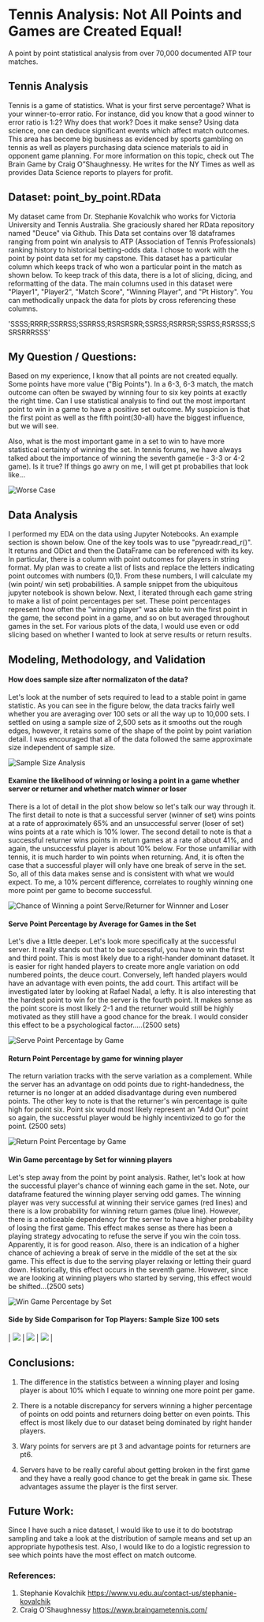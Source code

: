 # Tennis Analysis: Not All Points and Games are Created Equal!
A point by point statistical analysis from over 70,000 documented ATP tour matches.

## Tennis Analysis
Tennis is a game of statistics.  What is your first serve percentage?  What is your winner-to-error ratio.  For instance, did you know that a good winner to error ratio is 1:2?  Why does that work?  Does it make sense?  Using data science,  one can deduce significant events which affect match outcomes.  This area has become big business as evidenced by sports gambling on tennis as well as players purchasing data science materials to aid in opponent game planning.   For more information on this topic, check out The Brain Game by Craig O”Shaughnessy.  He writes for the NY Times as well as provides Data Science reports to players for profit.

## Dataset: point_by_point.RData
My dataset came from Dr. Stephanie Kovalchik who works for Victoria University and Tennis Australia.  She graciously shared her RData repository named "Deuce" via Github. This Data set contains over 18 dataframes ranging from point win analysis to ATP (Association of Tennis Professionals) ranking history to historical betting-odds data. I chose to work with the point by point data set for my capstone.  This dataset has a particular column which keeps track of who won a particular point in the match as shown below.  To keep track of this data, there is a lot of slicing, dicing, and reformatting of the data.  The main columns used in this dataset were "Player1", "Player2", "Match Score", "Winning Player", and "Pt History".  You can methodically unpack the data for plots by cross referencing these columns.

'SSSS;RRRR;SSRRSS;SSRRSS;RSRSRSRR;SSRSS;RSRRSR;SSRSS;RSRSSS;SSRSRRRSSS'

## My Question / Questions:
Based on my experience, I know that all points are not created equally.  Some points have more value ("Big Points").  In a 6-3, 6-3 match, the match outcome can often be swayed by winning four to six key points at exactly the right time.  Can I use statistical analysis to find out the most important point to win in a game to have a positive set outcome.  My suspicion is that the first point as well as the fifth point(30-all) have the biggest influence, but we will see.

Also, what is the most important game in a set to win to have more statistical certainty of winning the set.  In tennis forums, we have always talked about the importance of winning the seventh game(ie - 3-3 or 4-2 game).  Is it true?  If things go awry on me,  I will get pt probabilies that look like...

![Worse Case][WorseCase]

## Data Analysis
I performed my EDA on the data using Jupyter Notebooks.  An example section is shown below.  One of the key tools was to use "pyreadr.read_r()".  It returns and ODict and then the DataFrame can be referenced with its key.  In particular, there is a column with point outcomes for players in string format.  My plan was to create a list of lists and replace the letters indicating point outcomes with numbers (0,1).  From these numbers, I will calculate my (win point/ win set) probabilities.  A sample snippet from the ubiquitous jupyter notebook is shown below.  Next, I iterated through each game string to make a list of point percentages per set.  These point percentages represent how often the "winning player"  was able to win the first point in the game, the second point in a game, and so on but averaged throughout games in the set.  For various plots of the data, I would use even or odd slicing based on whether I wanted to look at serve results or return results.  

## Modeling, Methodology, and Validation

#### How does sample size after normalizaton of the data?
Let's look at the number of sets required to lead to a stable point in game statistic.  As you can see in the figure below, the data tracks fairly well whether you are averaging over 100 sets or all the way up to 10,000 sets.  I settled on using a sample size of 2,500 sets as it smooths out the rough edges, however, it retains some of the shape of the point by point variation detail.  I was encouraged that all of the data followed the same approximate size independent of sample size.

![Sample Size Analysis][SampleSize]

#### Examine the likelihood of winning or losing a point in a game whether server or returner and whether match winner or loser
There is a lot of detail in the plot show below so let's talk our way through it.  The first detail to note is that a successful server (winner of set) wins points at a rate of approximately 65% and an unsuccessful server (loser of set) wins points at a rate which is 10% lower.  The second detail to note is that a successful returner wins points in return games at a rate of about 41%, and again, the unsuccessful player is about 10% below.  For those unfamiliar with tennis, it is much harder to win points when returning.  And, it is often the case that a successful player will only have one break of serve in the set.  So, all of this data makes sense and is consistent with what we would expect.  To me, a 10% percent difference, correlates to roughly winning one more point per game to become successful.

![Chance of Winning a point Serve/Returner for Winnner and Loser][WinnerLoserPts]

#### Serve Point Percentage by Average for Games in the Set
Let's dive a little deeper.  Let's look more specifically at the successful server.  It really stands out that to be successful, you have to win the first and third point.  This is most likely due to a right-hander dominant dataset.  It is easier for right handed players to create more angle variation on odd numbered points, the deuce court.  Conversely, left handed players would have an advantage with even points, the add court.  This artifact will be investigated later by looking at Rafael Nadal, a lefty.  It is also interesting that the hardest point to win for the server is the fourth point.  It makes sense as the point score is most likely 2-1 and the returner would still be highly motivated as they still have a good chance for the break.  I would consider this effect to be a psychological factor.....(2500 sets)

![Serve Point Percentage by Game][Serve_Pt]

#### Return Point Percentage by game for winning player
The return variation tracks with the serve variation as a complement.  While the server has an advantage on odd points due to right-handedness,  the returner is no longer at an added disadvantage during even numbered points.  The other key to note is that the returner's win percentage is quite high for point six.  Point six would most likely represent an "Add Out" point so again, the successful player would be highly incentivized to go for the point. (2500 sets)

![Return Point Percentage by Game][Return_Pt]

#### Win Game percentage by Set for winning players
Let's step away from the point by point analysis.  Rather, let's look at how the successful player's chance of winning each game in the set.  Note, our dataframe featured the winning player serving odd games.  The winning player was very successful at winning their service games (red lines) and there is a low probability for winning return games (blue line).  However, there is a noticeable dependency for the server to have a higher probability of losing the first game.  This effect makes sense as there has been a playing strategy advocating to refuse the serve if you win the coin toss.  Apparently, it is for good reason.  Also, there is an indication of a higher chance of achieving a break of serve in the middle of the set at the six game.  This effect is due to the serving player relaxing or letting their guard down.  Historically, this effect occurs in the seventh game.  However, since we are looking at winning players who started by serving, this effect would be shifted...(2500 sets)

![Win Game Percentage by Set][Win_Game]

#### Side by Side Comparison for Top Players: Sample Size 100 sets

| ![](images/Roger.png) | ![](images/Rafa.png) | ![](images/Denis.png) |









<!--|Percentile|         Pts won    |
|     ----:|:---                   |
|min       |        0              |
|25%       |        10             |
|50%       |        50             |
|75%       |        30             |
|max       |        10             |-->


## Conclusions:
1. The difference in the statistics between a winning player and losing player is about 10% which I equate to winning one more point per game.

2.  There is a notable discrepancy for servers winning a higher percentage of points on odd points and returners doing better on even points.  This effect is most likely due to our dataset being dominated by right hander players.

3.  Wary points for servers are pt 3 and advantage points for returners are pt6.

4.  Servers have to be really careful about getting broken in the first game and they have a really good chance to get the break in game six.  These advantages assume the player is the first server.

## Future Work:
Since I have such a nice dataset, I would like to use it to do bootstrap sampling and take a look at the distribution of sample means and set up an appropriate hypothesis test.  Also, I would like to do a logistic regression to see which points have the most effect on match outcome.

### References:
1. Stephanie Kovalchik https://www.vu.edu.au/contact-us/stephanie-kovalchik
2. Craig O'Shaughnessy https://www.braingametennis.com/



[Serve_Pt]: images/ServeWinPtPerc.png
[Return_Pt]: images/ReturnWinPtPerc.png
[Win_Game]: images/WinGameSetPerc.png
[WinnerLoserPts]: images/WinnerLoserPts.png
[SampleSize]: images/SampleSize.png
[dataframe]: images/exampleDF.png
[WorseCase]: images/WorstCase.png
